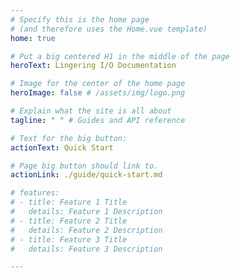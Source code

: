 ```yaml
---
# Specify this is the home page
# (and therefore uses the Home.vue template)
home: true

# Put a big centered H1 in the middle of the page
heroText: Lingering I/O Documentation

# Image for the center of the home page
heroImage: false # /assets/img/logo.png

# Explain what the site is all about
tagline: " " # Guides and API reference

# Text for the big button:
actionText: Quick Start

# Page big button should link to.
actionLink: ./guide/quick-start.md

# features:
# - title: Feature 1 Title
#   details: Feature 1 Description
# - title: Feature 2 Title
#   details: Feature 2 Description
# - title: Feature 3 Title
#   details: Feature 3 Description

---
```

